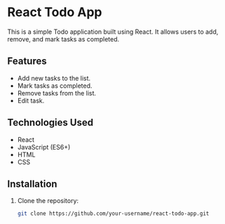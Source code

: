 # React Todo App

This is a simple Todo application built using React. It allows users to add, remove, and mark tasks as completed.

## Features

- Add new tasks to the list.
- Mark tasks as completed.
- Remove tasks from the list.
- Edit task.

## Technologies Used

- React
- JavaScript (ES6+)
- HTML
- CSS

## Installation

1. Clone the repository:
   ```bash
   git clone https://github.com/your-username/react-todo-app.git
